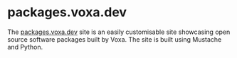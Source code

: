 # packages.voxa.dev

The [packages.voxa.dev](https://packages.voxa.dev) site is an easily customisable site showcasing open source software packages built by Voxa. The site is built using Mustache and Python.
